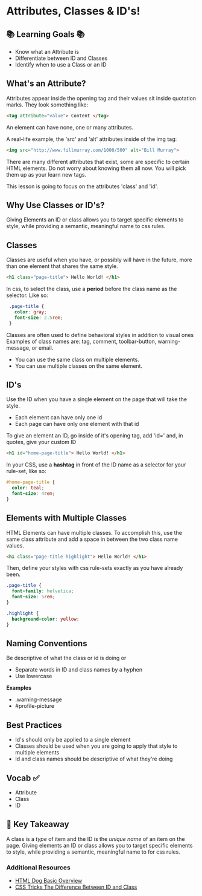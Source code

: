 # Attributes, Classes & ID's!


## 📚 Learning Goals 📚
- Know what an Attribute is
- Differentiate between ID and Classes
- Identify when to use a Class or an ID




## What's an Attribute?
Attributes appear inside the opening tag and their values sit inside quotation marks. They look something like:
  ```html
  <tag attribute="value"> Content </tag>
  ```

An element can have none, one or many attributes.

A real-life example, the 'src' and 'alt' attributes inside of the img tag:
  ```html
  <img src="http://www.fillmurray.com/1000/500" alt="Bill Murray">
  ```

There are many different attributes that exist, some are specific to certain HTML elements. Do not worry about knowing them all now. You will pick them up as your learn new tags.

 This lesson is going to focus on the attributes 'class' and 'id'.


## Why Use Classes or ID's?
Giving Elements an ID or class allows you to target specific elements to style, while providing a semantic, meaningful name to css rules.

## Classes

 Classes are useful when you have, or possibly will have in the future, more than one element that shares the same style.


   ```html
   <h1 class="page-title"> Hello World! </h1>
   ```

In css, to select the class, use a **period** before the class name as the selector. Like so:
   ```css
    .page-title {
      color: gray;
      font-size: 2.5rem;
    }
   ```

 Classes are often used to define behavioral styles in addition to visual ones Examples of class names are: tag, comment, toolbar-button, warning-message, or email.

- You can use the same class on multiple elements.
- You can use multiple classes on the same element.

## ID's

Use the ID when you have a single element on the page that will take the style.

- Each element can have only one id
- Each page can have only one element with that id

To give an element an ID, go inside of it's opening tag, add 'id=' and, in quotes, give your custom ID
```html
<h1 id="home-page-title"> Hello World! </h1>
```

In your CSS, use a **hashtag** in front of the ID name as a selector for your rule-set, like so:
```css
#home-page-title {
  color: teal;
  font-size: 4rem;
}
```

## Elements with Multiple Classes
HTML Elements can have multiple classes. To accomplish this,
use the same class attribute and add a space in between the two class name values.

```html
<h1 class="page-title highlight"> Hello World! </h1>
```
Then, define your styles with css rule-sets exactly as you have already been.
```css
.page-title {
  font-family: helvetica;
  font-size: 5rem;
}

.highlight {
  background-color: yellow;
}
```

## Naming Conventions
Be descriptive of what the class or id is doing or
- Separate words in ID and class names by a hyphen
- Use lowercase

**Examples**
- .warning-message
- #profile-picture

## Best Practices
- Id's should only be applied to a single element
- Classes should be used when you are going to apply that style to multiple elements
- Id and class names should be descriptive of what they're doing

## Vocab ✅
- Attribute
- Class
- ID


## 🔑 Key Takeaway
A class is a _type_ of item and the ID is the _unique name_ of an item on the page. Giving elements an ID or class allows you to target specific elements to style, while providing a semantic, meaningful name to for css rules.

### Additional Resources
- [HTML Dog Basic Overview](http://www.htmldog.com/guides/css/intermediate/classid/)
- [CSS Tricks The Difference Between ID and Class](https://css-tricks.com/the-difference-between-id-and-class/)
